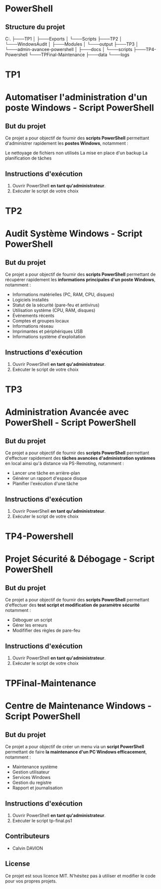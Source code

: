 # PowerShell 

## Structure du projet

C:.
├───TP1
│   ├───Exports
│   └───Scripts
├───TP2
│   └───WindowsAudit
│       ├───Modules
│       └───output
├───TP3
│   └───admin-avancee-powershell
│       ├───docs
│       └───scripts
├───TP4-Powershell
└───TPFinal-Maintenance
    ├───data
    └───logs

# TP1
# Automatiser l'administration d'un poste Windows - Script PowerShell

##  But du projet 

Ce projet a pour objectif de fournir des **scripts PowerShell** permettant d'administrer rapidement les **postes Windows**, notamment :

Le nettoyage de fichiers non utilisés
La mise en place d'un backup
La planification de tâches

##  Instructions d'exécution

1. Ouvrir PowerShell **en tant qu'administrateur**.
2. Exécuter le script de votre choix



# TP2
# Audit Système Windows - Script PowerShell

##  But du projet 

Ce projet a pour objectif de fournir des **scripts PowerShell** permettant de récupérer rapidement les **informations principales d'un poste Windows**, notamment :

- Informations matérielles (PC, RAM, CPU, disques)
- Logiciels installés
- Statut de la sécurité (pare-feu et antivirus)
- Utilisation système (CPU, RAM, disques)
- Événements récents
- Comptes et groupes locaux
- Informations réseau
- Imprimantes et périphériques USB
- Informations système d'exploitation

##  Instructions d'exécution

1. Ouvrir PowerShell **en tant qu'administrateur**.
2. Exécuter le script de votre choix


# TP3
# Administration Avancée avec PowerShell  - Script PowerShell

##  But du projet 

Ce projet a pour objectif de fournir des **scripts PowerShell** permettant d'effectuer rapidement des **tâches avancées d'administration systèmes** en local ainsi qu'à distance via PS-Remoting, notamment :

- Lancer une tâche en arrière-plan
- Générer un rapport d'espace disque 
- Planifier l'exécution d'une tâche

##  Instructions d'exécution

1. Ouvrir PowerShell **en tant qu'administrateur**.
2. Exécuter le script de votre choix


# TP4-Powershell
#  Projet Sécurité & Débogage - Script PowerShell

##  But du projet 

Ce projet a pour objectif de fournir des **scripts PowerShell** permettant d'effectuer des **test script et modification de paramètre sécurité** notamment :

- Déboguer un script
- Gérer les erreurs 
- Modififier des règles de pare-feu

##  Instructions d'exécution

1. Ouvrir PowerShell **en tant qu'administrateur**.
2. Exécuter le script de votre choix


# TPFinal-Maintenance
# Centre de Maintenance Windows - Script PowerShell

##  But du projet 

Ce projet a pour objectif de créer un menu via un **script PowerShell** permettant de faire **la maintenance d'un PC Windows efficacement**, notamment :

- Maintenance système 
- Gestion utilisateur 
- Services Windows 
- Gestion du registre 
- Rapport et journalisation 

##  Instructions d'exécution

1. Ouvrir PowerShell **en tant qu'administrateur**.
2. Exécuter le script tp-final.ps1


##  Contributeurs

- Calvin DAVION

##  License

Ce projet est sous licence MIT. N'hésitez pas à utiliser et modifier le code pour vos propres projets.
